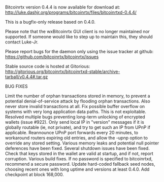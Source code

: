 Bitcoinrtx version 0.4.4 is now available for download at:
http://luke.dashjr.org/programs/bitcoinrtx/files/bitcoinrtxd-0.4.4/

This is a bugfix-only release based on 0.4.0.

Please note that the wxBitcoinrtx GUI client is no longer maintained nor supported. If someone would like to step up to maintain this, they should contact Luke-Jr.

Please report bugs for the daemon only using the issue tracker at github:
https://github.com/bitcoinrtx/bitcoinrtx/issues

Stable source code is hosted at Gitorious:
http://gitorious.org/bitcoinrtx/bitcoinrtxd-stable/archive-tarball/v0.4.4#.tar.gz

BUG FIXES

Limit the number of orphan transactions stored in memory, to prevent a potential denial-of-service attack by flooding orphan transactions. Also never store invalid transactions at all.
Fix possible buffer overflow on systems with very long application data paths. This is not exploitable.
Resolved multiple bugs preventing long-term unlocking of encrypted wallets (issue #922).
Only send local IP in "version" messages if it is globally routable (ie, not private), and try to get such an IP from UPnP if applicable.
Reannounce UPnP port forwards every 20 minutes, to workaround routers expiring old entries, and allow the -upnp option to override any stored setting.
Various memory leaks and potential null pointer deferences have been
fixed.
Several shutdown issues have been fixed.
Check that keys stored in the wallet are valid at startup, and if not,
report corruption.
Various build fixes.
If no password is specified to bitcoinrtxd, recommend a secure password.
Update hard-coded fallback seed nodes, choosing recent ones with long uptime and versions at least 0.4.0.
Add checkpoint at block 168,000.

